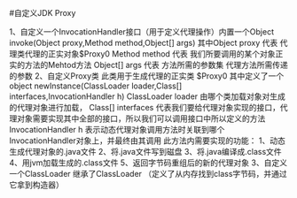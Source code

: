 #自定义JDK Proxy

1、自定义一个InvocationHandler接口（用于定义代理操作）内置一个Object invoke(Object proxy,Method method,Object[] args)
        其中Object proxy 代表 代理类代理的正实对象$Proxy0
           Method method 代表 我们所要调用的某个对象正实的方法的Mehtod方法
           Object[] args 代表 方法所需的参数集 代理方法所需传递的参数
2、自定义Proxy类 此类用于生成代理的正实类 $Proxy0
        其中定义了一个object newInstance(ClassLoader loader,Class<?>[] interfaces,InvocationHandler h)
        ClassLoader loader 由哪个类加载对象对生成的代理对象进行加载，
        Class<?>[] interfaces 代表我们要给代理对象实现的接口，代理对象需要实现其中全部的接口，所以我们可以调用接口中所以定义的方法
        InvocationHandler h 表示动态代理对象调用方法时关联到哪个InvocationHandler对象上，并最终由其调用
        此方法内需要实现的功能：
            1、动态生成代理对象的.java文件
            2、将.java文件写到磁盘
            3、将.java编译成.class文件
            4、用jvm加载生成的.class文件
            5、返回字节码重组后的新的代理对象
3、自定义一个ClassLoader 继承了ClassLoader （定义了从内存找到class字节码，并通过它拿到构造器）
